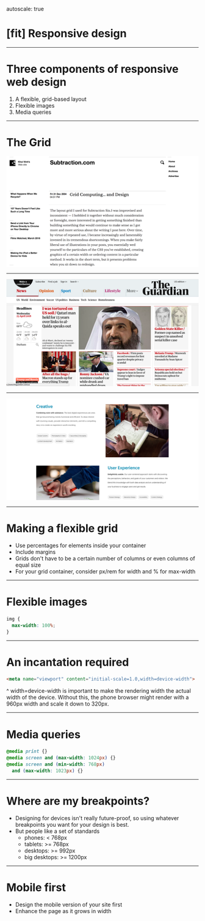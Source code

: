 autoscale: true

# [fit] **Responsive design**

---

# Three components of responsive web design

1. A flexible, grid-based layout
2. Flexible images
3. Media queries

---

# The Grid

![inline](grid-subtraction.png)

---

![](grid1.png)

---

![](grid3.png)

---

# Making a flexible grid

* Use percentages for elements inside your container
* Include margins
* Grids don't have to be a certain number of columns or even columns of equal size
* For your grid container, consider px/rem for width and % for max-width

---

# Flexible images

```css
img {
  max-width: 100%;
}
```

---

# An incantation required

```html
<meta name="viewport" content="initial-scale=1.0,width=device-width">
```

^ width=device-width is important to make the rendering width the actual width of the device. Without this, the phone browser might render with a 960px width and scale it down to 320px.

---

# Media queries

```css
@media print {}
@media screen and (max-width: 1024px) {}
@media screen and (min-width: 768px) 
  and (max-width: 1023px) {}
```

---

# Where are my breakpoints?

* Designing for devices isn't really future-proof, so using whatever breakpoints you want for your design is best.
* But people like a set of standards
  * phones: < 768px
  * tablets: >= 768px 
  * desktops: >= 992px
  * big desktops: >= 1200px

---

# Mobile first

* Design the mobile version of your site first
* Enhance the page as it grows in width

